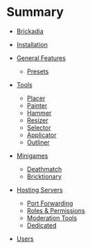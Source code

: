 # Summary

- [Brickadia](./brickadia.md)
- [Installation](./installation.md)

- [General Features]()
  - [Presets]()
  
- [Tools](chapter_1.md)
  - [Placer](tools/placer.md)
  - [Painter](tools/painter.md)
  - [Hammer](tools/hammer.md)
  - [Resizer](tools/resizer.md)
  - [Selector](tools/selector.md)
  - [Applicator](tools/applicator.md)
  - [Outliner](tools/outliner.md)

- [Minigames]()
  - [Deathmatch]()
  - [Bricktionary]()

- [Hosting Servers]()
  - [Port Forwarding]()
  - [Roles & Permissions]()
  - [Moderation Tools]()
  - [Dedicated]()

- [Users](./users.md)
